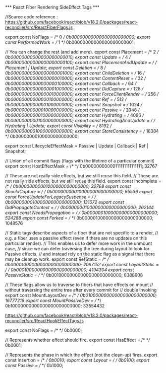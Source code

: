 *** React Fiber Rendering SideEffect Tags ***

//Source code reference : https://github.com/facebook/react/blob/v18.2.0/packages/react-reconciler/src/ReactFiberFlags.js



export const NoFlags = /*           0          */ 0b00000000000000000000000;
export const PerformedWork = /*     1          */ 0b00000000000000000000001;

// You can change the rest (and add more).
export const Placement = /*         2          */ 0b00000000000000000000010;
export const Update = /*            4          */ 0b00000000000000000000100;
export const PlacementAndUpdate = /*           */ Placement | Update;
export const Deletion = /*          8          */ 0b00000000000000000001000;
export const ChildDeletion = /*     16         */ 0b00000000000000000010000;
export const ContentReset = /*      32         */ 0b00000000000000000100000;
export const Callback = /*          64         */ 0b00000000000000001000000;
export const DidCapture = /*        128        */ 0b00000000000000010000000;
export const ForceClientRender = /* 256        */ 0b00000000000000100000000;
export const Ref = /*               512        */ 0b00000000000001000000000;
export const Snapshot = /*          1024       */ 0b00000000000010000000000;
export const Passive = /*           2048       */ 0b00000000000100000000000;
export const Hydrating = /*         4096       */ 0b00000000001000000000000;
export const HydratingAndUpdate = /*           */ Hydrating | Update;
export const Visibility = /*        8192       */ 0b00000000010000000000000;
export const StoreConsistency = /*  16384      */ 0b00000000100000000000000;

export const LifecycleEffectMask = Passive | Update | Callback | Ref | Snapshot;

// Union of all commit flags (flags with the lifetime of a particular commit)
export const HostEffectMask = /*               */ 0b00000000000111111111111111;  32767

// These are not really side effects, but we still reuse this field.
// These are not really side effects, but we still reuse this field.
export const Incomplete = /*                   */ 0b00000000001000000000000000;  32768
export const ShouldCapture = /*                */ 0b00000000010000000000000000;  65536
export const ForceUpdateForLegacySuspense = /* */ 0b00000000100000000000000000;  131072
export const DidPropagateContext = /*          */ 0b00000001000000000000000000;  262144
export const NeedsPropagation = /*             */ 0b00000010000000000000000000;  524288
export const Forked = /*                       */ 0b00000100000000000000000000;  1048576

// Static tags describe aspects of a fiber that are not specific to a render,
// e.g. a fiber uses a passive effect (even if there are no updates on this particular render).
// This enables us to defer more work in the unmount case,
// since we can defer traversing the tree during layout to look for Passive effects,
// and instead rely on the static flag as a signal that there may be cleanup work.
export const RefStatic = /*                    */ 0b00001000000000000000000000;  2097152
export const LayoutStatic = /*                 */ 0b00010000000000000000000000;  4194304
export const PassiveStatic = /*                */ 0b00100000000000000000000000;  8388608

// These flags allow us to traverse to fibers that have effects on mount
// without traversing the entire tree after every commit for
// double invoking
export const MountLayoutDev = /*               */ 0b01000000000000000000000000;  16777216
export const MountPassiveDev = /*              */ 0b10000000000000000000000000;  33554432


https://github.com/facebook/react/blob/v18.2.0/packages/react-reconciler/src/ReactHookEffectTags.js

export const NoFlags = /*   */ 0b0000;

// Represents whether effect should fire.
export const HasEffect = /* */ 0b0001;

// Represents the phase in which the effect (not the clean-up) fires.
export const Insertion = /*  */ 0b0010;
export const Layout = /*    */ 0b0100;
export const Passive = /*   */ 0b1000;

